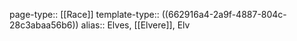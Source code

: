 page-type:: [[Race]]
template-type:: ((662916a4-2a9f-4887-804c-28c3abaa56b6))
alias:: Elves, [[Elvere]], Elv
